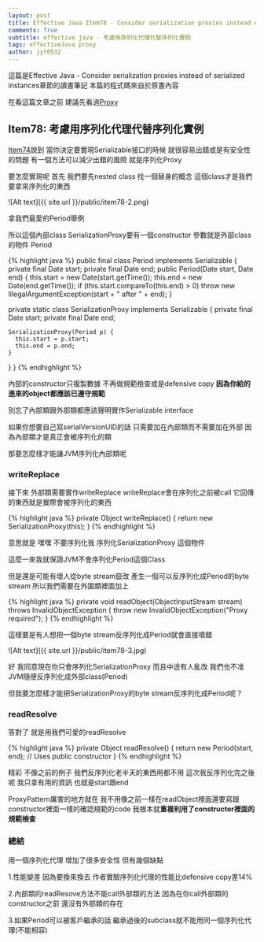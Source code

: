 ```yaml
---
layout: post
title: Effective Java Item78 - Consider serialization proxies instead of serialized instances
comments: True 
subtitle: effective java - 考慮用序列化代理代替序列化實例
tags: effectiveJava proxy
author: jyt0532
---
```

這篇是Effective Java - Consider serialization proxies instead of serialized instances章節的讀書筆記 本篇的程式碼來自於原書內容

在看這篇文章之前 建議先看過[Proxy](/2017/10/06/proxy/)

## Item78: 考慮用序列化代理代替序列化實例

[Item74](/2017/09/29/implement-serializable-judiciously/)說到 當你決定要實現Serializable接口的時候 就很容易出錯或是有安全性的問題 有一個方法可以減少出錯的風險 就是序列化Proxy

要怎麼實現呢 首先 我們要先nested class 找一個替身的概念 這個class才是我們要拿來序列化的東西

![Alt text]({{ site.url }}/public/item78-2.png) 

拿我們最愛的Period舉例

所以這個內部class SerializationProxy要有一個constructor 參數就是外部class的物件 Period

{% highlight java %}
public final class Period implements Serializable {
  private final Date start;
  private final Date end;
  public Period(Date start, Date end) {
    this.start = new Date(start.getTime());
    this.end = new Date(end.getTime());
    if (this.start.compareTo(this.end) > 0)
      throw new IllegalArgumentException(start + " after " + end);
  }

  private static class SerializationProxy implements Serializable {
    private final Date start;
    private final Date end;

    SerializationProxy(Period p) {
      this.start = p.start;
      this.end = p.end;
    }

  }
}
{% endhighlight %}

內部的constructor只複製數據 不再做規範檢查或是defensive copy **因為你給的進來的object都應該已遵守規範**

別忘了內部類跟外部類都應該聲明實作Serializable interface

如果你想要自己寫serialVersionUID的話 只需要加在內部類而不需要加在外部 因為內部類才是真正會被序列化的類

那要怎麼樣才能讓JVM序列化內部類呢

### writeReplace

接下來 外部類需要實作writeReplace writeReplace會在序列化之前被call 它回傳的東西就是實際會被序列化的東西

{% highlight java %}
private Object writeReplace() {
  return new SerializationProxy(this);
}
{% endhighlight %}

意思就是 嘿嘿 不要序列化我 序列化SerializationProxy 這個物件

這麼一來我就保證JVM不會序列化Period這個Class 

但是還是可能有壞人從byte stream竄改 產生一個可以反序列化成Period的byte stream 所以我們需要在外圍類裡面加上

{% highlight java %}
private void readObject(ObjectInputStream stream)
    throws InvalidObjectException {
  throw new InvalidObjectException("Proxy required");
}
{% endhighlight %}

這樣要是有人想把一個byte stream反序列化成Period就會直接噴錯

![Alt text]({{ site.url }}/public/item78-3.jpg) 

好 我同意現在你只會序列化SerializationProxy 而且中途有人亂改 我們也不准JVM隨便反序列化成外部class(Period) 

但我要怎麼樣才能把SerializationProxy的byte stream反序列化成Period呢？

### readResolve

答對了 就是用我們可愛的readResolve

{% highlight java %}
private Object readResolve() {
  return new Period(start, end); // Uses public constructor
}
{% endhighlight %}

精彩 不像之前的例子 我們反序列化老半天的東西用都不用 這次我反序列化完之後呢 我只拿有用的資訊 也就是start跟end

ProxyPattern厲害的地方就在 我不用像之前一樣在readObject裡面還要寫跟constructor裡面一樣的確認規範的code 我根本就**重複利用了constructor裡面的規範檢查**

### 總結

用一個序列化代理 增加了很多安全性 但有幾個缺點

1.性能變差 因為要換來換去 作者實驗序列化代理的性能比defensive copy差14%

2.內部類的readResove方法不能call外部類的方法 因為在你call外部類的constructor之前 還沒有外部類的存在

3.如果Period可以被客戶繼承的話 繼承過後的subclass就不能用同一個序列化代理(不能相容)
